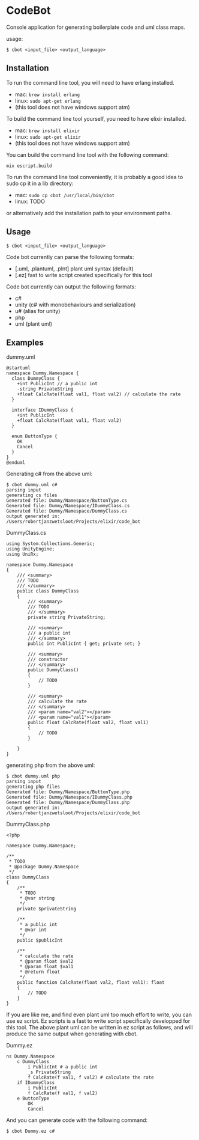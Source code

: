# CodeBot

Console application for generating boilerplate code and uml class maps.

usage:

```
$ cbot <input_file> <output_language>
```

## Installation

To run the command line tool, you will need to have erlang installed.

- mac: ```brew install erlang```
- linux: ```sudo apt-get erlang```
- (this tool does not have windows support atm)

To build the command line tool yourself, you need to have elixir installed.

- mac: ```brew install elixir```
- linux: ```sudo apt-get elixir```
- (this tool does not have windows support atm)

You can build the command line tool with the following command:

```
mix escript.build
```

To run the command line tool conveniently, it is probably a good idea to sudo cp it in a lib directory:

- mac: ```sudo cp cbot /usr/local/bin/cbot```
- linux: TODO

or alternatively add the installation path to your environment paths.

## Usage

```
$ cbot <input_file> <output_language>
```

Code bot currently can parse the following formats:

- [.uml, .plantuml, .plnt] plant uml syntax (default)
- [.ez] fast to write script created specifically for this tool

Code bot currently can output the following formats:

- c#
- unity (c# with monobehaviours and serialization)
- u# (alias for unity)
- php
- uml (plant uml)

## Examples

dummy.uml
```
@startuml
namespace Dummy.Namespace {
  class DummyClass {
    +int PublicInt // a public int
    -string PrivateString
    +float CalcRate(float val1, float val2) // calculate the rate
  }

  interface IDummyClass {
    +int PublicInt
    +float CalcRate(float val1, float val2)
  }

  enum ButtonType {
    OK
    Cancel
  }
}
@enduml
```

Generating c# from the above uml:

```
$ cbot dummy.uml c#
parsing input
generating cs files
Generated file: Dummy/Namespace/ButtonType.cs
Generated file: Dummy/Namespace/IDummyClass.cs
Generated file: Dummy/Namespace/DummyClass.cs
output generated in: /Users/robertjanzwetsloot/Projects/elixir/code_bot
```

DummyClass.cs

```
using System.Collections.Generic;
using UnityEngine;
using UniRx;

namespace Dummy.Namespace
{
    /// <summary>
    /// TODO
    /// </summary>
    public class DummyClass
    {
        /// <summary>
        /// TODO
        /// </summary>
        private string PrivateString;

        /// <summary>
        /// a public int
        /// </summary>
        public int PublicInt { get; private set; }

        /// <summary>
        /// constructor
        /// </summary>
        public DummyClass()
        {
            // TODO
        }

        /// <summary>
        /// calculate the rate
        /// </summary>
        /// <param name="val2"></param>
        /// <param name="val1"></param>
        public float CalcRate(float val2, float val1)
        {
            // TODO
        }

    }
}
```

generating php from the above uml:

```
$ cbot dummy.uml php
parsing input
generating php files
Generated file: Dummy/Namespace/ButtonType.php
Generated file: Dummy/Namespace/IDummyClass.php
Generated file: Dummy/Namespace/DummyClass.php
output generated in: /Users/robertjanzwetsloot/Projects/elixir/code_bot
```

DummyClass.php

```
<?php

namespace Dummy.Namespace;

/**
 * TODO
 * @package Dummy.Namespace
 */
class DummyClass
{
    /**
     * TODO
     * @var string
     */
    private $privateString

    /**
     * a public int
     * @var int
     */
    public $publicInt

    /**
     * calculate the rate
     * @param float $val2
     * @param float $val1
     * @return float
     */
    public function CalcRate(float val2, float val1): float
    {
        // TODO
    }
}
```

If you are like me, and find even plant uml too much effort to write, you can use ez script.
Ez scripts is a fast to write script specifically developped for this tool.
The above plant uml can be written in ez script as follows, and will produce the same output when generating with cbot.

Dummy.ez

```
ns Dummy.Namespace
	c DummyClass
		i PublicInt # a public int
		_s PrivateString
		f CalcRate(f val1, f val2) # calculate the rate
	if IDummyClass
		i PublicInt
		f CalcRate(f val1, f val2)
	e ButtonType
		OK
		Cancel
```

And you can generate code with the following command:

```
$ cbot Dummy.ez c#
```
